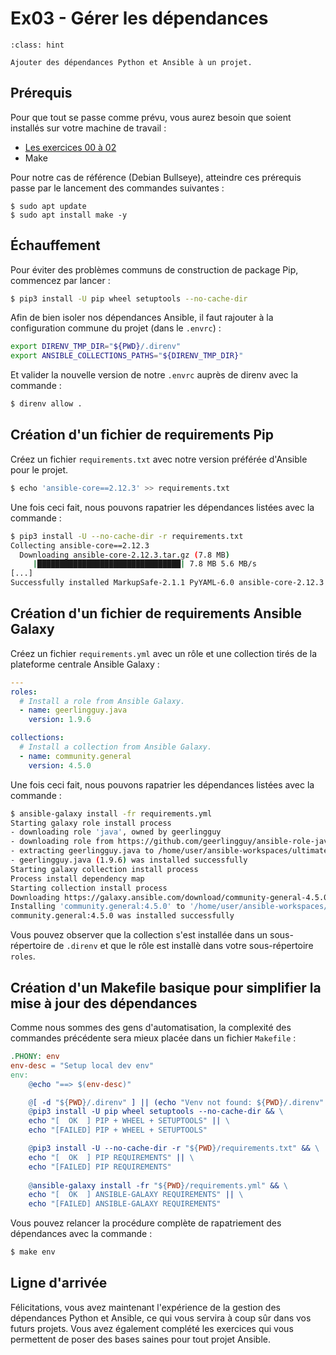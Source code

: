 # Ex03 - Gérer les dépendances

```{admonition} Objectif
:class: hint

Ajouter des dépendances Python et Ansible à un projet.
```

## Prérequis

Pour que tout se passe comme prévu, vous aurez besoin que soient installés sur votre machine de travail :

* [Les exercices 00 à 02](__index.md)
* Make

Pour notre cas de référence (Debian Bullseye), atteindre ces prérequis passe par le lancement des commandes suivantes :

```shell session
$ sudo apt update 
$ sudo apt install make -y
```

## Échauffement

Pour éviter des problèmes communs de construction de package Pip, commencez par lancer :

```bash session
$ pip3 install -U pip wheel setuptools --no-cache-dir 
```

Afin de bien isoler nos dépendances Ansible, il faut rajouter à la configuration commune du projet (dans le `.envrc`) :

```bash
export DIRENV_TMP_DIR="${PWD}/.direnv"
export ANSIBLE_COLLECTIONS_PATHS="${DIRENV_TMP_DIR}"
```

Et valider la nouvelle version de notre `.envrc` auprès de direnv avec la commande :

```bash session
$ direnv allow .
```

## Création d'un fichier de requirements Pip

Créez un fichier `requirements.txt` avec notre version préférée d'Ansible pour le projet.

```bash session
$ echo 'ansible-core==2.12.3' >> requirements.txt
```

Une fois ceci fait, nous pouvons rapatrier les dépendances listées avec la commande :

```bash session
$ pip3 install -U --no-cache-dir -r requirements.txt 
Collecting ansible-core==2.12.3
  Downloading ansible-core-2.12.3.tar.gz (7.8 MB)
     |████████████████████████████████| 7.8 MB 5.6 MB/s 
[...]
Successfully installed MarkupSafe-2.1.1 PyYAML-6.0 ansible-core-2.12.3 cffi-1.15.0 cryptography-36.0.2 jinja2-3.1.1 packaging-21.3 pycparser-2.21 pyparsing-3.0.7 resolvelib-0.5.4
```

## Création d'un fichier de requirements Ansible Galaxy

Créez un fichier `requirements.yml` avec un rôle et une collection tirés de la plateforme centrale Ansible Galaxy :

```yaml
---
roles:
  # Install a role from Ansible Galaxy.
  - name: geerlingguy.java
    version: 1.9.6

collections:
  # Install a collection from Ansible Galaxy.
  - name: community.general
    version: 4.5.0
```

Une fois ceci fait, nous pouvons rapatrier les dépendances listées avec la commande :

```bash session
$ ansible-galaxy install -fr requirements.yml
Starting galaxy role install process
- downloading role 'java', owned by geerlingguy
- downloading role from https://github.com/geerlingguy/ansible-role-java/archive/1.9.6.tar.gz
- extracting geerlingguy.java to /home/user/ansible-workspaces/ultimate/training/roles/geerlingguy.java
- geerlingguy.java (1.9.6) was installed successfully
Starting galaxy collection install process
Process install dependency map
Starting collection install process
Downloading https://galaxy.ansible.com/download/community-general-4.5.0.tar.gz to /home/user/.ansible/tmp/ansible-local-22651iywi1i6a/tmp3l1ya7ov/community-general-4.5.0-kwp8buwp
Installing 'community.general:4.5.0' to '/home/user/ansible-workspaces/ultimate/training/.direnv/ansible_collections/community/general'
community.general:4.5.0 was installed successfully
```

Vous pouvez observer que la collection s'est installée dans un sous-répertoire de `.direnv` et que le rôle est installè dans votre sous-répertoire `roles`.

## Création d'un Makefile basique pour simplifier la mise à jour des dépendances

Comme nous sommes des gens d'automatisation, la complexité des commandes précédente sera mieux placée dans un fichier `Makefile` :

```Makefile
.PHONY: env
env-desc = "Setup local dev env"
env:
	@echo "==> $(env-desc)"

	@[ -d "${PWD}/.direnv" ] || (echo "Venv not found: ${PWD}/.direnv" && exit 1)
	@pip3 install -U pip wheel setuptools --no-cache-dir && \
	echo "[  OK  ] PIP + WHEEL + SETUPTOOLS" || \
	echo "[FAILED] PIP + WHEEL + SETUPTOOLS"

	@pip3 install -U --no-cache-dir -r "${PWD}/requirements.txt" && \
	echo "[  OK  ] PIP REQUIREMENTS" || \
	echo "[FAILED] PIP REQUIREMENTS"
	
	@ansible-galaxy install -fr "${PWD}/requirements.yml" && \
	echo "[  OK  ] ANSIBLE-GALAXY REQUIREMENTS" || \
	echo "[FAILED] ANSIBLE-GALAXY REQUIREMENTS"
```

Vous pouvez relancer la procédure complète de rapatriement des dépendances avec la commande :

```bash session
$ make env
```

## Ligne d'arrivée

Félicitations, vous avez maintenant l'expérience de la gestion des dépendances Python et Ansible, ce qui vous servira à coup sûr dans
vos futurs projets. Vous avez également complété les exercices qui vous permettent de poser des bases saines pour tout projet Ansible. 
